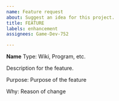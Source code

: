 ```yaml
---
name: Feature request
about: Suggest an idea for this project.
title: FEATURE
labels: enhancement
assignees: Game-Dev-752

---
```


**Name**
Type: Wiki, Program, etc.

Description for the feature.

Purpose: Purpose of the feature

Why: Reason of change
